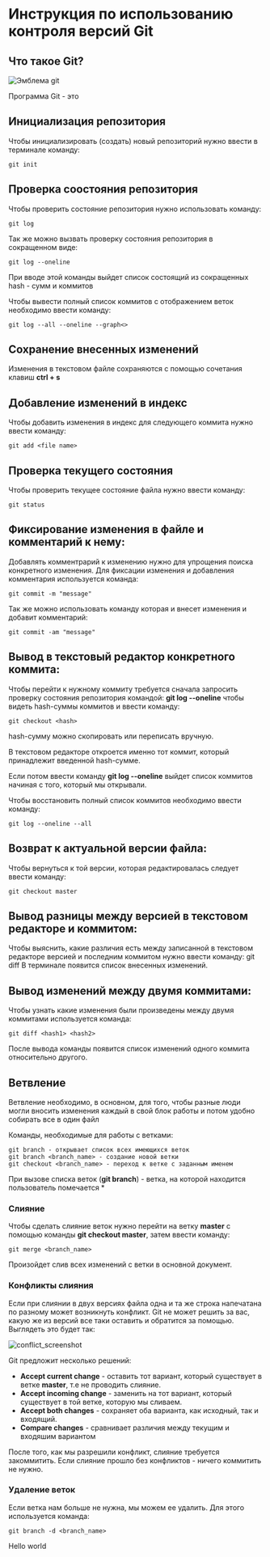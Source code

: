 # **Инструкция по использованию контроля версий Git**

## Что такое Git?

![Эмблема git](150171675-45d9b808-e847-457c-8b8c-e5b24a324d85.png)

Программа Git - это

## Инициализация репозитория
Чтобы инициализировать (создать) новый репозиторий нужно ввести в терминале команду:

    git init

## Проверка соостояния репозитория

Чтобы проверить состояние репозитория нужно использовать команду:

    git log

Так же можно вызвать проверку состояния репозитория в сокращенном виде:

    git log --oneline

При вводе этой команды выйдет список состоящий из сокращенных hash - сумм и коммитов

Чтобы вывести полный список коммитов с отображением веток необходимо ввести команду:

    git log --all --oneline --graph<>

## Сохранение внесенных изменений

Изменения в текстовом файле сохраняются с помощью сочетания клавиш **ctrl + s**

## Добавление изменений в индекс

Чтобы добавить изменения в индекс для следующего коммита нужно ввести команду:

    git add <file name>
    
## Проверка текущего состояния

Чтобы проверить текущее состояние файла нужно ввести команду:

    git status
## Фиксирование изменения в файле и комментарий к нему:
Добавлять комментрарий к изменению нужно для упрощения поиска конкретного изменения. Для фиксации изменения и добавления комментария используется команда:

    git commit -m "message"    
Так же можно использовать команду которая и внесет изменения и добавит комментарий:

    git commit -am "message"

## Вывод в текстовый редактор конкретного коммита:

Чтобы перейти к нужному коммиту требуется сначала запросить проверку состояния репозитория командой: **git log --oneline** чтобы видеть hash-суммы коммитов и ввести команду: 

    git checkout <hash>

hash-сумму можно скопировать или переписать вручную.

В текстовом редакторе откроется именно тот коммит, который принадлежит введенной hash-сумме.

Если потом ввести команду **git log --oneline** выйдет список коммитов начиная с того, который мы открывали.

Чтобы восстановить полный список коммитов необходимо ввести команду:

    git log --oneline --all


## Возврат к актуальной версии файла:

Чтобы вернуться к той версии, которая редактировалась следует ввести команду:

    git checkout master
    
## Вывод разницы между версией в текстовом редакторе и коммитом:

Чтобы выяснить, какие различия есть между записанной в текстовом редакторе версией и последним коммитом нужно ввести команду:
    git diff
В терминале появится список внесенных изменений. 

## Вывод изменений между двумя коммитами:
Чтобы узнать какие изменения были произведены между двумя коммитами используется команда:

    git diff <hash1> <hash2>

После вывода команды появится список изменений одного коммита относительно другого.    

## Ветвление 

Ветвление необходимо, в основном, для того, чтобы разные люди могли вносить изменения каждый в свой блок работы и потом удобно собирать все в один файл

Команды, необходимые для работы с ветками:

    git branch - открывает список всех имеющихся веток
    git branch <branch_name> - создание новой ветки
    git checkout <branch_name> - переход к ветке с заданным именем

При вызове списка веток (**git branch**) - ветка, на которой находится пользователь помечается *


### Слияние

Чтобы сделать слияние веток нужно перейти на ветку **master** с помощью команды **git checkout master**, затем ввести команду:

    git merge <branch_name>
Произойдет слив всех изменений с ветки в основной документ.


### Конфликты слияния

Если при слиянии в двух версиях файла одна и та же строка напечатана по разному может возникнуть конфликт. Git не может решить за вас, какую же из версий все таки оставить и обратится за помощью. Выглядеть это будет так:

![conflict_screenshot](git_merge_conflict.jpg)

Git предложит несколько решений:

* **Accept current change** - оставить тот вариант, который существует в ветке **master**, т.е не проводить слияние.
* **Accept incoming change** - заменить на тот вариант, который существует в той ветке, которую мы сливаем.
* **Accept both changes** - сохраняет оба варианта, как исходный, так и входящий.
* **Compare changes** - сравнивает различия между текущим и входяшим вариантом

После того, как мы разрешили конфликт, слияние требуется закоммитить. Если слияние прошло без конфликтов - ничего коммитить не нужно.

### **Удаление веток**

Если ветка нам больше не нужна, мы можем ее удалить. Для этого используется команда:

    git branch -d <branch_name>

Hello world

